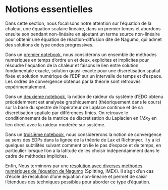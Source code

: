 # Notions essentielles

Dans cette section, nous focalisons notre attention sur l’équation de la chaleur, une équation scalaire linéaire, dans un premier temps et abordons ensuite son pendant non-linéaire en ajoutant un terme source non-linéaire pour obtenir une équation de réaction-diffusion dite de Nagumo, qui admet des solutions de type ondes progressives.

Dans un [premier notebook](./heat_edo.ipynb), nous considérons un ensemble de méthodes numériques en temps d’ordre un et deux, explicites et implicites pour résoudre l'équation de la chaleur et faisons le lien entre solution fondamentale exacte, solution quasi-exacte pour une discrétisation spatial fixée et solution numérique de l’EDP sur un intervalle de temps et d’espace. Les ordres de convergence obtenus par la théorie sont retrouvés expérimentalement.

Dans un [deuxième notebook](./vp_laplacien.ipynb), la notion de raideur du système d’EDO obtenu précédemment est analysée graphiquement (théoriquement dans le cours) sur la base du spectre de l’opérateur de Laplace continue et de sa discrétisation spatiale par différences finies. On retrouve le conditionnement de la matrice de discrétisation du Laplacien en $1/\delta x_2$ en lien direct avec la raideur modérée sur système.

Dans un [troisième notebook](./heat_edp.ipynb), nous considérerons la notion de convergence au sens des EDPs dans la lignée de la théorie de Lax et Richtmyer. Il y a ici quelques subtilités suivant comment on lie le pas d’espace et de temps, en particulier lorsque l’on a la latitude de les choisir indépendamment dans le cadre de méthodes implicites.

Enfin, Nous terminons par une [résolution avec diverses méthodes numériques de l’équation de Nagumo](./nagumo.ipynb) (Splitting, IMEX). Il s’agit d’un cas d’école de résolution d’une équation non-linéaire et permet de saisir l’étendues des techniques possibles pour aborder ce type d’équation.